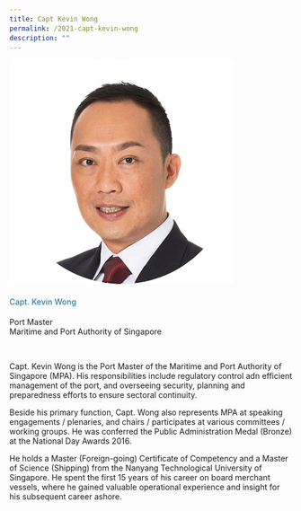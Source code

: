 ```yaml
---
title: Capt Kevin Wong
permalink: /2021-capt-kevin-wong
description: ""
---
```


<div class="row">
            <div class="col is-3">
              <img src="images/speakers/Kevin-Wong.png">
            </div>
            <div class="col is-9 speaker-details">
              <h4>Capt. Kevin Wong</h4>
<p>Port Master<br>
Maritime and Port Authority of Singapore</p><br>
<p>
Capt. Kevin Wong is the Port Master of the Maritime and Port Authority of Singapore (MPA). His responsibilities include regulatory control adn efficient management of the port, and overseeing security, planning and preparedness efforts to ensure sectoral continuity.</p><p>

Beside his primary function, Capt. Wong also represents MPA at speaking engagements / plenaries, and chairs / participates at various committees / working groups. He was conferred the Public Administration Medal (Bronze) at the National Day Awards 2016.
</p><p>
He holds a Master (Foreign-going) Certificate of Competency and a Master of Science (Shipping) from the Nanyang Technological University of Singapore. He spent the first 15 years of his career on board merchant vessels, where he gained valuable operational experience and insight for his subsequent career ashore.</p>
            </div>
          </div> 
					
<style type="text/css"> 
    .is-left{
      text-align: left;
    }
    h4{
      font-weight: 500; 
      color: #337B9A !important;
    }
     .speaker-details p { text-align: justified; }
  </style>